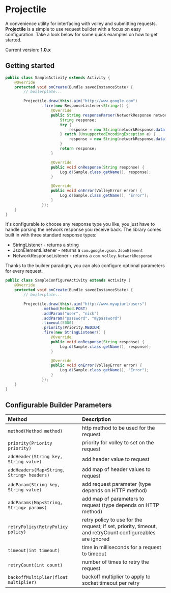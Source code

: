 Projectile
==========
A convenience utility for interfacing with volley and submitting requests. **Projectile** is a simple to use request builder with a focus on easy configuration. Take a look below for some quick examples on how to get started.

Current version: **1.0.x**

## Getting started

```java
public class SampleActivity extends Activity {
    @Override
    protected void onCreate(Bundle savedInstanceState) {
        // boilerplate...

        Projectile.draw(this).aim("http://www.google.com")
                .fire(new ResponseListener<String>() {
                    @Override
                    public String responseParser(NetworkResponse networkResponse) {
                        String response;
                        try {
                            response = new String(networkResponse.data, HttpHeaderParser.parseCharset(networkResponse.headers));
                        } catch (UnsupportedEncodingException e) {
                            response = new String(networkResponse.data);
                        }
                        return response;
                    }

                    @Override
                    public void onResponse(String response) {
                        Log.d(Sample.class.getName(), response);
                    }

                    @Override
                    public void onError(VolleyError error) {
                        Log.d(Sample.class.getName(), "Error");
                    }
                });
    }
}
```

It's configurable to choose any response type you like, you just have to handle parsing the network response you receive back. The library comes built in with three standard response types:
* StringListener - returns a string
* JsonElementListener - returns a `com.google.gson.JsonElement`
* NetworkResponseListener - returns a `com.volley.NetworkResponse`

Thanks to the builder paradigm, you can also configure optional parameters for every request.

```java
public class SampleConfigureActivity extends Activity {
    @Override
    protected void onCreate(Bundle savedInstanceState) {
        // boilerplate...

        Projectile.draw(this).aim("http://www.myapiurl/users")
                .method(Method.POST)
                .addParam("user", "nick")
                .addParam("password", "mypassword")
                .timeout(5000)
                .priority(Priority.MEDIUM)
                .fire(new StringListener() {
                    @Override
                    public void onResponse(String response) {
                        Log.d(Sample.class.getName(), response);
                    }

                    @Override
                    public void onError(VolleyError error) {
                        Log.d(Sample.class.getName(), "Error");
                    }
                });
    }
}
```

## Configurable Builder Parameters
| Method          						  	 | Description                    |
|:------------------|:-------------------------------------------------------|
| `method(Method method)`     | http method to be used for the request    |
| `priority(Priority priority)`   | priority for volley to set on the request              |
| `addHeader(String key, String value)`     | add header value to request    |
| `addHeaders(Map<String, String> headers)` | add map of header values to request |   
| `addParam(String key, String value)`     | add request parameter (type depends on HTTP method)    |
| `addParams(Map<String, String> params)` | add map of parameters to request (type depends on HTTP method)|  
| `retryPolicy(RetryPolicy policy)`  | retry policy to use for the request; if set, priority, timeout, and retryCount configureables are ignored           |                                       
| `timeout(int timeout)`   | time in milliseconds for a request to timeout   |
| `retryCount(int count)`       | number of times to retry the request                   |
| `backoffMultiplier(float multiplier)` | backoff multiplier to apply to socket timeout per retry|
